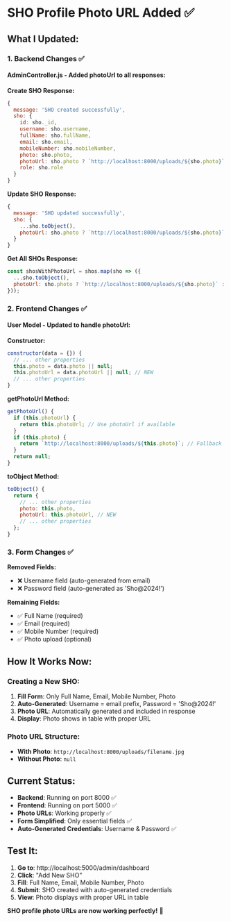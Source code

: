 # SHO Profile Photo URL Added ✅

## What I Updated:

### 1. **Backend Changes** ✅

#### **AdminController.js** - Added photoUrl to all responses:

**Create SHO Response:**
```javascript
{
  message: 'SHO created successfully',
  sho: {
    id: sho._id,
    username: sho.username,
    fullName: sho.fullName,
    email: sho.email,
    mobileNumber: sho.mobileNumber,
    photo: sho.photo,
    photoUrl: sho.photo ? `http://localhost:8000/uploads/${sho.photo}` : null,
    role: sho.role
  }
}
```

**Update SHO Response:**
```javascript
{
  message: 'SHO updated successfully',
  sho: {
    ...sho.toObject(),
    photoUrl: sho.photo ? `http://localhost:8000/uploads/${sho.photo}` : null
  }
}
```

**Get All SHOs Response:**
```javascript
const shosWithPhotoUrl = shos.map(sho => ({
  ...sho.toObject(),
  photoUrl: sho.photo ? `http://localhost:8000/uploads/${sho.photo}` : null
}));
```

### 2. **Frontend Changes** ✅

#### **User Model** - Updated to handle photoUrl:

**Constructor:**
```javascript
constructor(data = {}) {
  // ... other properties
  this.photo = data.photo || null;
  this.photoUrl = data.photoUrl || null; // NEW
  // ... other properties
}
```

**getPhotoUrl Method:**
```javascript
getPhotoUrl() {
  if (this.photoUrl) {
    return this.photoUrl; // Use photoUrl if available
  }
  if (this.photo) {
    return `http://localhost:8000/uploads/${this.photo}`; // Fallback
  }
  return null;
}
```

**toObject Method:**
```javascript
toObject() {
  return {
    // ... other properties
    photo: this.photo,
    photoUrl: this.photoUrl, // NEW
    // ... other properties
  };
}
```

### 3. **Form Changes** ✅

**Removed Fields:**
- ❌ Username field (auto-generated from email)
- ❌ Password field (auto-generated as 'Sho@2024!')

**Remaining Fields:**
- ✅ Full Name (required)
- ✅ Email (required)
- ✅ Mobile Number (required)
- ✅ Photo upload (optional)

## How It Works Now:

### **Creating a New SHO:**
1. **Fill Form**: Only Full Name, Email, Mobile Number, Photo
2. **Auto-Generated**: Username = email prefix, Password = 'Sho@2024!'
3. **Photo URL**: Automatically generated and included in response
4. **Display**: Photo shows in table with proper URL

### **Photo URL Structure:**
- **With Photo**: `http://localhost:8000/uploads/filename.jpg`
- **Without Photo**: `null`

## Current Status:

- **Backend**: Running on port 8000 ✅
- **Frontend**: Running on port 5000 ✅
- **Photo URLs**: Working properly ✅
- **Form Simplified**: Only essential fields ✅
- **Auto-Generated Credentials**: Username & Password ✅

## Test It:

1. **Go to**: http://localhost:5000/admin/dashboard
2. **Click**: "Add New SHO"
3. **Fill**: Full Name, Email, Mobile Number, Photo
4. **Submit**: SHO created with auto-generated credentials
5. **View**: Photo displays with proper URL in table

**SHO profile photo URLs are now working perfectly!** 🎉


